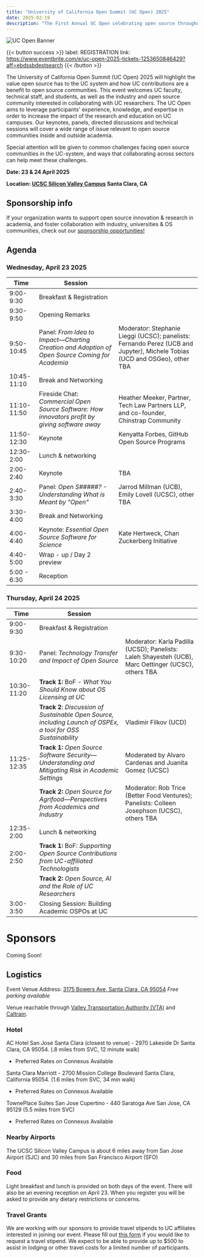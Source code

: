 ```yaml
---
title: "University of California Open Summit (UC Open) 2025"
date: 2025-02-19
description: "The First Annual UC Open celebrating open source throughout the UC system:  23 & 24 April 2025 – Santa Clara, CA"
---
```


![UC Open Banner](Banner_UCOpen2025.png)

{{< button success >}}
label: REGISTRATION
link: https://www.eventbrite.com/e/uc-open-2025-tickets-1253650846429?aff=ebdssbdestsearch
{{< /button >}}

The University of California Open Summit (UC Open) 2025 will highlight the value open source has to the UC system and how UC contributions are a benefit to open source communities. This event welcomes UC faculty, technical staff, and students, as well as the industry and open source community interested in collaborating with UC researchers. The UC Open aims to leverage participants' experience, knowledge, and expertise in order to increase the impact of the research and education on UC campuses. Our keynotes, panels, directed discussions and technical sessions will cover a wide range of issue relevant to open source communities inside and outside academia.

Special attention will be given to common challenges facing open source communities in the UC-system, and ways that collaborating across sectors can help meet these challenges.

**Date: 23 & 24 April 2025**

**Location: [UCSC Silicon Valley Campus](https://siliconvalley.ucsc.edu/facility/) Santa Clara, CA**

## Sponsorship info

If your organization wants to support open source innovation & research in academia, and foster collaboration with industry, universities & OS communities, check out our [sponsorship opportunities!](./sponsor/_index.md)

## Agenda

### Wednesday, April 23 2025

| Time        | Session                                                                                         |                                                                                                                            |
| ----------- | ----------------------------------------------------------------------------------------------- | -------------------------------------------------------------------------------------------------------------------------- |
| 9:00-9:30   | Breakfast & Registration                                                                        |                                                                                                                            |
| 9:30-9:50   | Opening Remarks                                                                                 |                                                                                                                            |
| 9:50-10:45  | Panel: _From Idea to Impact—Charting Creation and Adoption of Open Source Coming for Academia_  | Moderator: Stephanie Lieggi (UCSC); panelists: Fernando Perez (UCB and Jupyter), Michele Tobias (UCD and OSGeo), other TBA |
| 10:45-11:10 | Break and Networking                                                                            |                                                                                                                            |
| 11:10-11:50 | Fireside Chat: _Commercial Open Source Software: How innovators profit by giving software away_ | Heather Meeker, Partner, Tech Law Partners LLP, and co-founder, Chinstrap Community                                        |
| 11:50-12:30 | Keynote                                                                                         | Kenyatta Forbes, GitHub Open Source Programs                                                                               |
| 12:30-2:00  | Lunch & networking                                                                              |                                                                                                                            |
| 2:00-2:40   | Keynote                                                                                         | TBA                                                                                                                        |
| 2:40-3:30   | Panel: _Open S#####? - Understanding What is Meant by "Open"_                                   | Jarrod Millman (UCB), Emily Lovell (UCSC), other TBA                                                                       |
| 3:30-4:00   | Break and Networking                                                                            |                                                                                                                            |
| 4:00-4:40   | Keynote: _Essential Open Source Software for Science_                                           | Kate Hertweck, Chan Zuckerberg Initiative                                                                                  |
| 4:40-5:00   | Wrap - up / Day 2 preview                                                                       |                                                                                                                            |
| 5:00 - 6:30 | Reception                                                                                       |                                                                                                                            |

### Thursday, April 24 2025

| Time        | Session                                                                                                        |                                                                                                      |
| ----------- | -------------------------------------------------------------------------------------------------------------- | ---------------------------------------------------------------------------------------------------- |
| 9:00-9:30   | Breakfast & Registration                                                                                       |                                                                                                      |
| 9:30-10:20  | Panel: _Technology Transfer and Impact of Open Source_                                                         | Moderator: Karla Padilla (UCSD); Panelists: Laleh Shayesteh (UCB), Marc Oettinger (UCSC), others TBA |
| 10:30-11:20 | **Track 1:** BoF - _What You Should Know about OS Licensing at UC_                                             |                                                                                                      |
|             | **Track 2**: _Discussion of Sustainable Open Source, including Launch of OSPEx, a tool for OSS Sustainability_ | Vladimir Filkov (UCD)                                                                                |
| 11:25-12:35 | **Track 1:** _Open Source Software Security—Understanding and Mitigating Risk in Academic Settings_            | Moderated by Alvaro Cardenas and Juanita Gomez (UCSC)                                                |
|             | **Track 2:** _Open Source for Agrifood—Perspectives from Academics and Industry_                               | Moderator: Rob Trice (Better Food Ventures); Panelists: Colleen Josephson (UCSC), others TBA         |
| 12:35-2:00  | Lunch & networking                                                                                             |                                                                                                      |
| 2:00-2:50   | **Track 1:** BoF: _Supporting Open Source Contributions from UC-affiliated Technologists_                      |                                                                                                      |
|             | **Track 2:** _Open Source, AI and the Role of UC Researchers_                                                  |
| 3:00-3:50   | Closing Session: Building Academic OSPOs at UC                                                                 |                                                                                                      |

# Sponsors

Coming Soon!

## Logistics

Event Venue Address: [3175 Bowers Ave, Santa Clara, CA 95054](https://www.openstreetmap.org/directions?from=&to=37.379740,-121.976883#map=19/37.379619/-121.977135)
_Free parking available_

Venue reachable through [Valley Transportation Authority (VTA)](https://www.vta.org/) and [Caltrain](https://www.caltrain.com/).

### Hotel

AC Hotel San Jose Santa Clara (closest to venue) - 2970 Lakeside Dr Santa Clara, CA 95054. (.8 miles from SVC, 12 minute walk)

- Preferred Rates on Connexus Available

Santa Clara Marriott - 2700 Mission College Boulevard Santa Clara, California 95054. (1.6 miles from SVC, 34 min walk)

- Preferred Rates on Connexus Available

TownePlace Suites San Jose Cupertino - 440 Saratoga Ave San Jose, CA 95129 (5.5 miles from SVC)

- Preferred Rates on Connexus Available

### Nearby Airports

The UCSC Silicon Valley Campus is about 6 miles away from San Jose Airport (SJC) and 30 miles from San Francisco Airport (SFO)

### Food

Light breakfast and lunch is provided on both days of the event. There will also be an evening reception on April 23. When you register you will be asked to provide any dietary restrictions or concerns.

### Travel Grants

We are working with our sponsors to provide travel stipends to UC affiliates interested in joining our event. Please fill out [this form](https://forms.gle/231icFHf4j5C4yWP8) if you would like to request a travel stipend. We expect to be able to provide up to $500 to assist in lodging or other travel costs for a limited number of participants.
